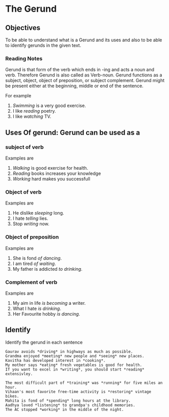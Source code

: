 # The Gerund

## Objectives
 To be able to understand what is a Gerund and its uses and also to be able to identify gerunds in the given text. 

### Reading Notes
Gerund is that form of the verb which ends in -ing and acts a noun and verb. Therefore Gerund is also called as Verb-noun. Gerund functions as a subject, object, object  of preposition, or subject complement. Gerund might be present either at the beginning, middle or end of the sentence. 

For example 
1. *Swimming* is a very good exercise. 
2. I like *reading* poetry. 
3. I like *watching* TV.

## Uses Of gerund: Gerund can be used as a 

### subject of verb
 Examples are
 1. *Walking* is good exercise for health.
 2. *Reading* books increases your knowledge
 3. *Working* hard makes you successfull

### Object of verb
Examples are
1. He dislike *sleeping* long.
2. I hate *telling* lies.
3. Stop *writing* now.

### Object of preposition
Examples are
1. She is fond *of dancing*.
2. I am tired *of waiting*. 
3. My father is addicted *to drinking*. 

### Complement of verb
Examples are
1. My aim in life *is becoming* a writer.
2. What I hate *is drinking*. 
3. Her Favourite hobby *is dancing*. 


## Identify

Identify the gerund in each sentence

```
Gaurav avoids *driving* in highways as much as possible.
Grandma enjoyed *meeting* new people and *seeing* new places.
Kavitha has developed interest in *cooking*.
My mother says *eating* fresh vegetables is good for health. 
If you want to excel in *writing*, you should start *reading* extensivley.
```

```
The most difficult part of *training* was *running* for five miles an hour.
Vihaan's most favorite free-time activity is *restoring* vintage bikes.
Mahita is fond of *spending* long hours at the library.
Aadhya loved *listening* to grandpa's childhood memories.
The AC stopped *working* in the middle of the night.
```






 
